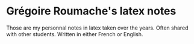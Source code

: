 # Grégoire Roumache's latex notes

Those are my personnal notes in latex taken over the years. Often shared with other students. Written in either French or English.
